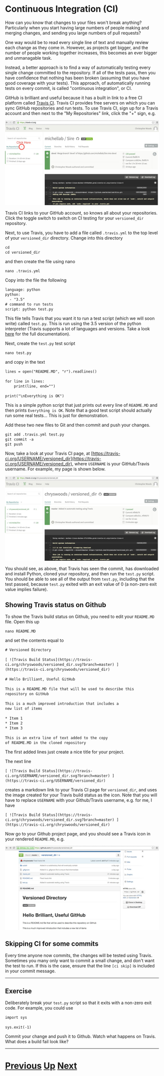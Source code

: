 # Continuous Integration (CI)

How can you know that changes to your files won't break anything? Particularly
when you start having large numbers of people making and merging changes,
and sending you large numbers of pull requests?

One way would be to read every single line of text and manually
review each change as they come in. However, as projects get bigger,
and the number of people working together increases, this becomes an
ever bigger and unmanagable task.

Instead, a better approach is to find a way of automatically testing
every single change committed to the repository. If all of the tests
pass, then you have confidence that nothing has been broken (assuming
that you have good coverage with your tests). This approach, of
automatically running tests on every commit, is called "continuous
integration", or CI.

GitHub is brilliant and useful because it has a built in link to
a free CI platform called [Travis CI](https://travis-ci.org/). 
Travis CI provides free servers on which you can sync GitHub
repositories and run tests. To use Travis CI, sign up for a 
Travis account and then next to the "My Repositories" link,
click the "+" sign, e.g.

![Image of plus sign on Travis CI](ci_1.jpg)

Travis CI links to your GitHub account, so knows all about your
repositories. Click the toggle switch to switch on CI testing
for your `versioned_dir` repository.

Next, to use Travis, you have to add a file called `.travis.yml`
to the top level of your `versioned_dir` directory. Change
into this directory

```
cd 
cd versioned_dir
```

and then create the file using nano

```
nano .travis.yml
```

Copy into the file the following

```
language: python
python:
  - "3.5"
# command to run tests
script: python test.py
```

This file tells Travis that you want it to run a test script (which we will soon write) 
called `test.py`. This is run using the 3.5 version of the python interpreter (Travis
supports a lot of languages and versions. Take a look 
[here](http://docs.travis-ci.com/user/getting-started/) for the full documentation).

Next, create the `test.py` test script

```
nano test.py
```

and copy in the text

```
lines = open("README.MD", "r").readlines()

for line in lines:
    print(line, end="")

print("\nEverything is OK")
```

This is a simple python script that just prints out every line of `README.MD`
and then prints `Everything is OK`. Note that a good test script should
actually run some real tests... This is just for demonstration.

Add these two new files to Git and then commit and push your changes.

```
git add .travis.yml test.py
git commit -a
git push
```

Now, take a look at your Travis CI page, at 
[https://travis-ci.org/USERNAME/versioned_dir](https://travis-ci.org/USERNAME/versioned_dir),
where `USERNAME` is your GitHub/Travis username. For example,
my page is shown below.

![Image showing build on Travis](ci_2.jpg)

You should see, as above, that Travis has seen the commit, has downloaded
and install Python, cloned your repository, and then run the `test.py` script.
You should be able to see all of the output from `test.py`, including that
the test passed, because `test.py` exited with an exit value of 0 (a non-zero
exit value implies failure).

## Showing Travis status on Github

To show the Travis build status on Github, you need to edit your
`README.MD` file. Open this up

```
nano README.MD
```
   
and set the contents equal to

```
# Versioned Directory

[ ![Travis Build Status](https://travis-ci.org/chryswoods/versioned_dir.svg?branch=master) ]
(https://travis-ci.org/chryswoods/versioned_dir)

# Hello Brilliant, Useful GitHub

This is a README.MD file that will be used to describe this
repository on GitHub

This is a much improved introduction that includes a 
new list of items

* Item 1
* Item 2
* Item 3

This is an extra line of text added to the copy 
of README.MD in the cloned repository
```

The first added lines just create a nice title for your project.

The next line

```
[ ![Travis Build Status](https://travis-ci.org/USERNAME/versioned_dir.svg?branch=master) ]
(https://travis-ci.org/USERNAME/versioned_dir)
```

creates a markdown link to your Travis CI page for `versioned_dir`, and uses the 
image created for your Travis build status as the icon. Note that you will have
to replace `USERNAME` with your Github/Travis username, e.g. for me, I have

```
[ ![Travis Build Status](https://travis-ci.org/chryswoods/versioned_dir.svg?branch=master) ]
(https://travis-ci.org/chryswoods/versioned_dir)
```

Now go to your Github project page, and you should see a Travis icon
in your rendered `README.MD`, e.g.

![Image of Github with Travis build icon](ci_3.jpg)

## Skipping CI for some commits

Every time anyone now commits, the changes will be tested using Travis.
Sometimes you many only want to commit a small change, and don't want the
test to run. If this is the case, ensure that the line `[ci skip]` is included
in your commit message.

***

## Exercise

Deliberately break your `test.py` script so that it exits with a non-zero
exit code. For example, you could use

```
import sys

sys.exit(-1)
```

Commit your change and push it to Github. Watch what happens on Travis.
What does a build fail look like?

***

# [Previous](pull.md) [Up](README.md) [Next](whatnext.md)
